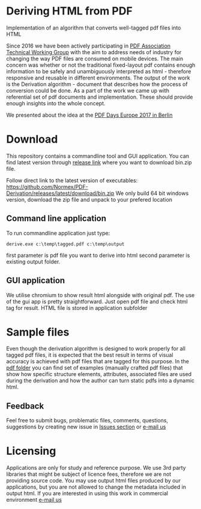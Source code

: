 # Deriving HTML from PDF

Implementation of an algorithm that converts well-tagged pdf files into HTML

Since 2016 we have been actively participating in [PDF Association Technical Working Group](https://www.pdfa.org/community/next-generation-pdf-technical-working-group/) with the aim to address needs of industry for changing the way PDF files are consumed on mobile devices. The main concern was whether or not the traditional fixed-layout pdf contains enough information to be safely and unambiguously interpreted as html - therefore responsive and reusable in different environments.
The output of the work is the Derivation algorithm - document that describes how the process of conversion could be done.
As a part of the work we came up with referential set of pdf documents and implementation. These should provide enough insights into the whole concept.

We presented about the idea at the [PDF Days Europe 2017 in Berlin](https://www.youtube.com/watch?v=cFr7SI8pMZk)

# Download
This repository contains a commandline tool and GUI application. You can find latest version through [release link](https://github.com/Normex/PDF-Derivation/releases) where you want to download bin.zip file.

Follow direct link to the latest version of executables: https://github.com/Normex/PDF-Derivation/releases/latest/download/bin.zip
We only build 64 bit windows version, download the zip file and unpack to your prefered location

## Command line application

To run commandline application just type:

```batch
derive.exe c:\temp\tagged.pdf c:\temp\output
``` 
first parameter is pdf file you want to derive into html
second parameter is existing output folder.

## GUI application

We utilise chromium to show result html alongside with original pdf. The use of the gui app is pretty straightforward. Just open pdf file and check html tag for result. HTML file is stored in application subfolder

# Sample files

Even though the derivation algorithm is designed to work properly for all tagged pdf files, it is expected that the best result in terms of visual accuracy is achieved with pdf files that are tagged for this purpose. In the [pdf folder](https://github.com/Normex/PDF-Derivation/blob/master/pdf) you can find set of examples (manually crafted pdf files) that show how specific structure elements, attributes, associated files are used during the derivation and how the author can turn static pdfs into a dynamic html. 

## Feedback

Feel free to submit bugs, problematic files, comments, questions, suggestions by creating new issue in [Issues section](https://github.com/Normex/PDF-Derivation/issues) or [e-mail us](mailto:pdf-derivation@digitaldocuments.org) 

# Licensing

Applications are only for study and reference purpose.
We use 3rd party libraries that might be subject of licence fees, therefore we are not providing source code. 
You may use output html files produced by our applications, but you are not allowed to change the metadata included in output html.
If you are interested in using this work in commercial environment [e-mail us](mailto:pdf-derivation@digitaldocuments.org)





